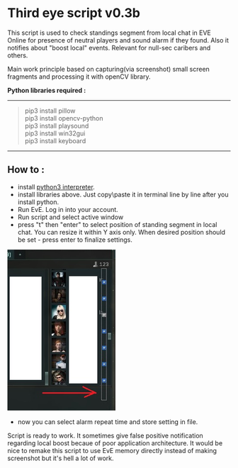 # Third eye script v0.3b

This script is used to check standings segment from local chat in EVE Online for presence of neutral players and sound alarm if they found. Also it notifies about "boost local" events.
Relevant for null-sec caribers and others.

Main work principle based on capturing(via screenshot) small screen fragments and processing it with openCV library.

**Python libraries required :**
***
>pip3 install pillow  
>pip3 install opencv-python  
>pip3 install playsound  
>pip3 install win32gui  
>pip3 install keyboard  
***
## How to :
- install [python3 interpreter](https://www.python.org/downloads/).
- install libraries above. Just copy\paste it in terminal line by line after you install python.
- Run EvE. Log in into your account.
- Run script and select active window
- press "t" then "enter" to select position of standing segment in local chat. You can resize it within Y axis only. When desired position should be set - press enter to finalize settings.

![window_select](/img/1.jpg)

- now you can select alarm repeat time and store setting in file.

Script is ready to work. It sometimes give false positive notification regarding local boost becaue of poor application architecture. It would be nice to remake this script to use EvE memory directly instead of making screenshot but it's hell a lot of work.